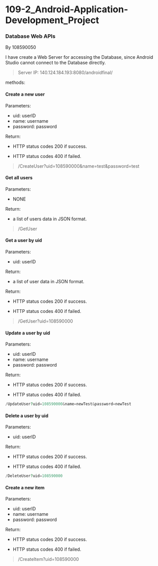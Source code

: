 # 109-2_Android-Application-Development_Project

### Database Web APIs
By 108590050  

I have create a Web Server for accessing the Database, since Android Studio cannot connect to the Database directly.

> Server IP: 140.124.184.193:8080/androidfinal/

methods:  

#### Create a new user
Parameters:
+ uid: userID  
+ name: username  
+ password: password  

Return:
+ HTTP status codes 200 if success.  
- HTTP status codes 400 if failed.

> /CreateUser?uid=108590000&name=test&password=test

#### Get all users
Parameters:
+ NONE

Return:
+ a list of users data in JSON format.

> /GetUser


#### Get a user by uid
Parameters:
+ uid: userID

Return:
+ a list of user data in JSON format.

Return:
+ HTTP status codes 200 if success.
- HTTP status codes 400 if failed.

> /GetUser?uid=108590000

#### Update a user by uid
Parameters:
+ uid: userID
+ name: username
+ password: password

Return:
+ HTTP status codes 200 if success.
- HTTP status codes 400 if failed.
```php
/UpdateUser?uid=108590000&name=newTest&password=newTest
```

#### Delete a user by uid
Parameters:
+ uid: userID

Return:
+ HTTP status codes 200 if success.
- HTTP status codes 400 if failed.
```php
/DeleteUser?uid=108590000
```


#### Create a new item
Parameters:
+ uid: userID  
+ name: username  
+ password: password  

Return:
+ HTTP status codes 200 if success.  
- HTTP status codes 400 if failed.

> /CreateItem?uid=108590000
